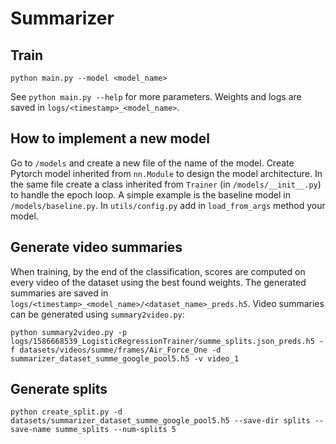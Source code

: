 # Summarizer

## Train
```
python main.py --model <model_name>
```
See `python main.py --help` for more parameters. Weights and logs are saved in `logs/<timestamp>_<model_name>`.

## How to implement a new model
Go to `/models` and create a new file of the name of the model. Create Pytorch model inherited from `nn.Module` to design the model architecture. In the same file create a class inherited from `Trainer` (in `/models/__init__.py`) to handle the epoch loop. A simple example is the baseline model in `/models/baseline.py`. In `utils/config.py` add in `load_from_args` method your model.

## Generate video summaries
When training, by the end of the classification, scores are computed on every video of the dataset using the best found weights. The generated summaries are saved in `logs/<timestamp>_<model_name>/<dataset_name>_preds.h5`. Video summaries can be generated using `summary2video.py`:
```
python summary2video.py -p logs/1586668539_LogisticRegressionTrainer/summe_splits.json_preds.h5 -f datasets/videos/summe/frames/Air_Force_One -d summarizer_dataset_summe_google_pool5.h5 -v video_1
```

## Generate splits
```
python create_split.py -d datasets/summarizer_dataset_summe_google_pool5.h5 --save-dir splits --save-name summe_splits --num-splits 5
```